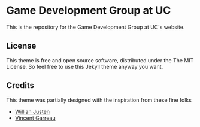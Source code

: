 # Game Development Group at UC

This is the repository for the Game Development Group at UC's website.

## License

This theme is free and open source software, distributed under the The MIT License. So feel free to use this Jekyll theme anyway you want.

## Credits

This theme was partially designed with the inspiration from these fine folks

- [Willian Justen](https://github.com/willianjusten/will-jekyll-template)
- [Vincent Garreau](https://github.com/VincentGarreau/particles.js/)
